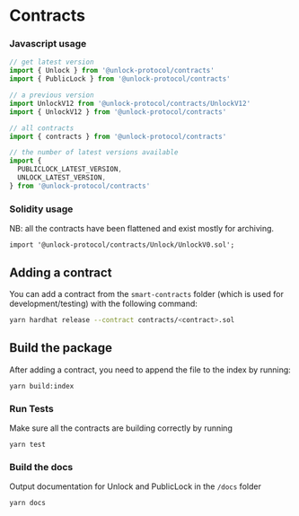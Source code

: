 # Contracts

### Javascript usage

```js
// get latest version
import { Unlock } from '@unlock-protocol/contracts'
import { PublicLock } from '@unlock-protocol/contracts'

// a previous version
import UnlockV12 from '@unlock-protocol/contracts/UnlockV12'
import { UnlockV12 } from '@unlock-protocol/contracts'

// all contracts
import { contracts } from '@unlock-protocol/contracts'

// the number of latest versions available
import {
  PUBLICLOCK_LATEST_VERSION,
  UNLOCK_LATEST_VERSION,
} from '@unlock-protocol/contracts'
```

### Solidity usage

NB: all the contracts have been flattened and exist mostly for archiving.

```solidity
import '@unlock-protocol/contracts/Unlock/UnlockV0.sol';
```

## Adding a contract

You can add a contract from the `smart-contracts` folder (which is used for development/testing) with the following command:

```bash
yarn hardhat release --contract contracts/<contract>.sol
```

## Build the package

After adding a contract, you need to append the file to the index by running:

```
yarn build:index
```

### Run Tests

Make sure all the contracts are building correctly by running

```
yarn test
```

### Build the docs

Output documentation for Unlock and PublicLock in the `/docs` folder

```
yarn docs
```
